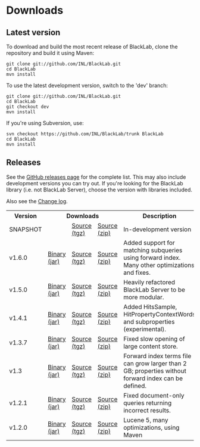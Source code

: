 # Downloads

## Latest version

To download and build the most recent release of BlackLab, clone the repository and build it using Maven:

	git clone git://github.com/INL/BlackLab.git
	cd BlackLab
	mvn install
	
To use the latest development version, switch to the 'dev' branch:

	git clone git://github.com/INL/BlackLab.git
	cd BlackLab
	git checkout dev
	mvn install
	
If you're using Subversion, use:

	svn checkout https://github.com/INL/BlackLab/trunk BlackLab
	cd BlackLab
	mvn install

## Releases

See the [GitHub releases page](https://github.com/INL/BlackLab/releases/) for the complete list. This may also include development versions you can try out. If you're looking for the BlackLab library (i.e. not BlackLab Server), choose the version with libraries included.

Also see the [Change log](changelog.html).

<table>
	<tbody>
		<tr>
			<th>Version</th>
			<th colspan='3'>Downloads</th>
			<th>Description</th>
		</tr>
		<tr>
			<td>SNAPSHOT</td>
			<td></td>
			<td><a href='https://github.com/INL/BlackLab/archive/master.tar.gz'>Source (tgz)</a></td>
			<td><a href='https://github.com/INL/BlackLab/archive/master.zip'>Source (zip)</a></td>
			<td>In-development version</td>
		</tr>
		<tr>
			<td>v1.6.0</td>
			<td><a href='https://github.com/INL/BlackLab/releases/download/v1.6.0/blacklab-1.6.0.jar'>Binary (jar)</a></td>
			<td><a href='https://github.com/INL/BlackLab/archive/v1.6.0.tar.gz'>Source (tgz)</a></td>
			<td><a href='https://github.com/INL/BlackLab/archive/v1.6.0.zip'>Source (zip)</a></td>
			<td>Added support for matching subqueries using forward index. Many other optimizations and fixes.</td>
		</tr>
		<tr>
			<td>v1.5.0</td>
			<td><a href='https://github.com/INL/BlackLab/releases/download/v1.5.0/blacklab-1.5.0.jar'>Binary (jar)</a></td>
			<td><a href='https://github.com/INL/BlackLab/archive/v1.5.0.tar.gz'>Source (tgz)</a></td>
			<td><a href='https://github.com/INL/BlackLab/archive/v1.5.0.zip'>Source (zip)</a></td>
			<td>Heavily refactored BlackLab Server to be more modular.</td>
		</tr>
		<tr>
			<td>v1.4.1</td>
			<td><a href='https://github.com/INL/BlackLab/releases/download/v1.4.1/blacklab-1.4.1.jar'>Binary (jar)</a></td>
			<td><a href='https://github.com/INL/BlackLab/archive/v1.4.1.tar.gz'>Source (tgz)</a></td>
			<td><a href='https://github.com/INL/BlackLab/archive/v1.4.1.zip'>Source (zip)</a></td>
			<td>Added HitsSample, HitPropertyContextWords and subproperties (experimental).</td>
		</tr>
		<tr>
			<td>v1.3.7</td>
			<td><a href='https://github.com/INL/BlackLab/releases/download/v1.3.7/blacklab-1.3.7.jar'>Binary (jar)</a></td>
			<td><a href='https://github.com/INL/BlackLab/archive/v1.3.7.tar.gz'>Source (tgz)</a></td>
			<td><a href='https://github.com/INL/BlackLab/archive/v1.3.7.zip'>Source (zip)</a></td>
			<td>Fixed slow opening of large content store.</td>
		</tr>
		<tr>
			<td>v1.3</td>
			<td><a href='https://github.com/INL/BlackLab/releases/download/v1.3/blacklab-1.3.jar'>Binary (jar)</a></td>
			<td><a href='https://github.com/INL/BlackLab/archive/v1.3.tar.gz'>Source (tgz)</a></td>
			<td><a href='https://github.com/INL/BlackLab/archive/v1.3.zip'>Source (zip)</a></td>
			<td>Forward index terms file can grow larger than 2 GB; properties without forward index can be defined.</td>
		</tr>
		<tr>
			<td>v1.2.1</td>
			<td><a href='https://github.com/INL/BlackLab/releases/download/v1.2.1/blacklab-1.2.1.jar'>Binary (jar)</a></td>
			<td><a href='https://github.com/INL/BlackLab/archive/v1.2.1.tar.gz'>Source (tgz)</a></td>
			<td><a href='https://github.com/INL/BlackLab/archive/v1.2.1.zip'>Source (zip)</a></td>
			<td>Fixed document-only queries returning incorrect results.</td>
		</tr>
		<tr>
			<td>v1.2.0</td>
			<td><a href='https://github.com/INL/BlackLab/releases/download/v1.2.0/blacklab-1.2.0.jar'>Binary (jar)</a></td>
			<td><a href='https://github.com/INL/BlackLab/archive/v1.2.0.tar.gz'>Source (tgz)</a></td>
			<td><a href='https://github.com/INL/BlackLab/archive/v1.2.0.zip'>Source (zip)</a></td>
			<td>Lucene 5, many optimizations, using Maven</td>
		</tr>
		<!--
		<tr>
			<td>v1.1.0</td>
			<td><a href='https://github.com/INL/BlackLab/releases/download/v1.1.0/BlackLab.jar'>Binary (jar)</a></td>
			<td><a href='https://github.com/INL/BlackLab/archive/v1.1.0.tar.gz'>Source (tgz)</a></td>
			<td><a href='https://github.com/INL/BlackLab/archive/v1.1.0.zip'>Source (zip)</a></td>
			<td>Lucene 4, last version using Ant</td>
		</tr>
		<tr>
			<td>v1.0</td>
			<td></td>
			<td><a href='https://github.com/INL/BlackLab/archive/v1.0.tar.gz'>Source (tgz)</a></td>
			<td><a href='https://github.com/INL/BlackLab/archive/v1.0.zip'>Source (zip)</a></td>
			<td>Lucene 3.6</td>
		</tr>
		-->
	</tbody>
</table>
